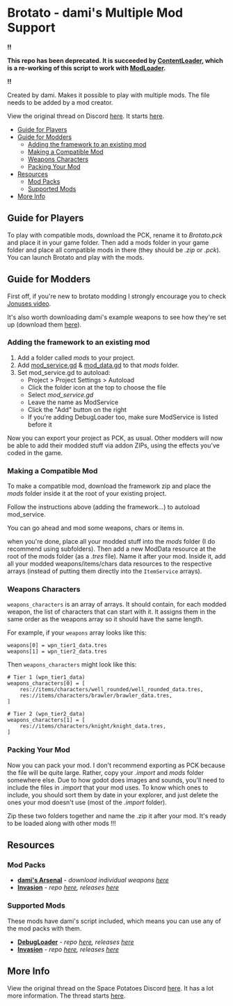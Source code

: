 # Brotato - dami's Multiple Mod Support

**!!**

**This repo has been deprecated. It is succeeded by [ContentLoader](https://github.com/BrotatoMods/Brotato-ContentLoader), which is a re-working of this script to work with [ModLoader](https://github.com/GodotModding/mod-loader).**

**!!**

Created by dami. Makes it possible to play with multiple mods. The file needs to be added by a mod creator.

View the original thread on Discord [here](https://discord.com/channels/630060181086142487/1031365401868775495). It starts [here](https://discord.com/channels/630060181086142487/1031365401868775495/1031365588011986995).

* [Guide for Players](#guide-for-players)
* [Guide for Modders](#guide-for-modders)
  + [Adding the framework to an existing mod](#adding-the-framework-to-an-existing-mod)
  + [Making a Compatible Mod](#making-a-compatible-mod)
  + [Weapons Characters](#weapons-characters)
  + [Packing Your Mod](#packing-your-mod)
* [Resources](#resources)
  + [Mod Packs](#mod-packs)
  + [Supported Mods](#supported-mods)
* [More Info](#more-info)

## Guide for Players

To play with compatible mods, download the PCK, rename it to *Brotato.pck* and place it in your game folder. Then add a mods folder in your game folder and place all compatible mods in there (they should be *.zip* or *.pck*). You can launch Brotato and play with the mods.

## Guide for Modders

First off, if you're new to brotato modding I strongly encourage you to check [Jonuses video](https://www.youtube.com/watch?v=hsMA6h7Rd4I).

It's also worth downloading dami's example weapons to see how they're set up (download them [here](https://drive.google.com/file/d/1oggyb3GRWwvf9zH66Bow-EFI7PvSiyNw/view?usp=sharing)).

### Adding the framework to an existing mod

1. Add a folder called *mods* to your project.
1. Add [mod_service.gd](mod_service.gd) & [mod_data.gd](mod_data.gd) to that *mods* folder.
1. Set mod_service.gd to autoload:
    - Project > Project Settings > Autoload
    - Click the folder icon at the top to choose the file
    - Select *mod_service.gd*
    - Leave the name as ModService
    - Click the "Add" button on the right
    - If you're adding DebugLoader too, make sure ModService is listed before it

Now you can export your project as PCK, as usual. Other modders will now be able to add their modded stuff via addon ZIPs, using the effects you've coded in the game.

### Making a Compatible Mod

To make a compatible mod, download the framework zip and place the *mods* folder inside it at the root of your existing project.

Follow the instructions above (adding the framework...) to autoload mod_service.

You can go ahead and mod some weapons, chars or items in.

when you're done, place all your modded stuff into the *mods* folder (I do recommend using subfolders). Then add a new ModData resource at the root of the mods folder (as a *.tres* file). Name it after your mod. Inside it, add all your modded weapons/items/chars data resources to the respective arrays (instead of putting them directly into the `ItemService` arrays).

### Weapons Characters

`weapons_characters` is an array of arrays. It should contain, for each modded weapon, the list of characters that can start with it. It assigns them in the same order as the weapons array so it should have the same length.

For example, if your `weapons` array looks like this:

```GDScript
weapons[0] = wpn_tier1_data.tres
weapons[1] = wpn_tier2_data.tres
```

Then `weapons_characters` might look like this:

```GDScript
# Tier 1 (wpn_tier1_data)
weapons_characters[0] = [
    res://items/characters/well_rounded/well_rounded_data.tres,
    res://items/characters/brawler/brawler_data.tres,
]

# Tier 2 (wpn_tier2_data)
weapons_characters[1] = [
    res://items/characters/knight/knight_data.tres,
]
```

### Packing Your Mod

Now you can pack your mod. I don't recommend exporting as PCK because the file will be quite large. Rather, copy your *.import* and *mods* folder somewhere else. Due to how godot does images and sounds, you'll need to include the files in *.import* that your mod uses. To know which ones to include, you should sort them by date in your explorer, and just delete the ones your mod doesn't use (most of the *.import* folder).

Zip these two folders together and name the .zip it after your mod. It's ready to be loaded along with other mods !!!

## Resources

### Mod Packs

- **[dami's Arsenal](https://brotato.wiki.spellsandguns.com/Mod:Dami%27s_Arsenal)** - *download individual weapons [here](https://drive.google.com/file/d/1oggyb3GRWwvf9zH66Bow-EFI7PvSiyNw/view?usp=sharing)*
- **[Invasion](https://brotato.wiki.spellsandguns.com/Mod:Invasion)** - *repo [here](https://github.com/BrotatoMods/Brotato-Invasion-Mod/), releases [here](https://github.com/BrotatoMods/Brotato-Invasion-Mod/releases)*

### Supported Mods

These mods have dami's script included, which means you can use any of the mod packs with them.

- **[DebugLoader](https://brotato.wiki.spellsandguns.com/Mod:DebugLoader)** - *repo [here](https://github.com/BrotatoMods/Brotato-DebugLoader), releases [here](https://github.com/BrotatoMods/Brotato-DebugLoader/releases)*
- **[Invasion](https://brotato.wiki.spellsandguns.com/Mod:Invasion)** - *repo [here](https://github.com/BrotatoMods/Brotato-Invasion-Mod/), releases [here](https://github.com/BrotatoMods/Brotato-Invasion-Mod/releases)*

## More Info

View the original thread on the Space Potatoes Discord [here](https://discord.com/channels/630060181086142487/1031365401868775495). It has a lot more information. The thread starts [here](https://discord.com/channels/630060181086142487/1031365401868775495/1031365588011986995).

